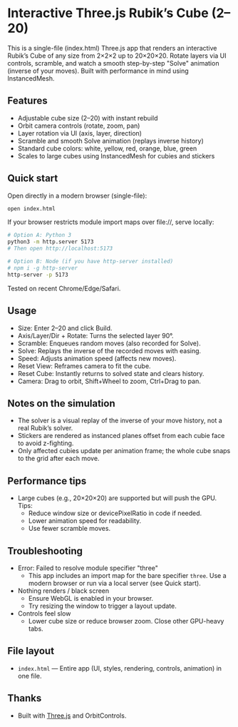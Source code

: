 # Interactive Three.js Rubik’s Cube (2–20)

This is a single-file (index.html) Three.js app that renders an interactive Rubik’s Cube of any size from 2×2×2 up to 20×20×20. Rotate layers via UI controls, scramble, and watch a smooth step-by-step "Solve" animation (inverse of your moves). Built with performance in mind using InstancedMesh.

## Features
- Adjustable cube size (2–20) with instant rebuild
- Orbit camera controls (rotate, zoom, pan)
- Layer rotation via UI (axis, layer, direction)
- Scramble and smooth Solve animation (replays inverse history)
- Standard cube colors: white, yellow, red, orange, blue, green
- Scales to large cubes using InstancedMesh for cubies and stickers

## Quick start
Open directly in a modern browser (single-file):

```zsh
open index.html
```

If your browser restricts module import maps over file://, serve locally:

```zsh
# Option A: Python 3
python3 -m http.server 5173
# Then open http://localhost:5173

# Option B: Node (if you have http-server installed)
# npm i -g http-server
http-server -p 5173
```

Tested on recent Chrome/Edge/Safari.

## Usage
- Size: Enter 2–20 and click Build.
- Axis/Layer/Dir + Rotate: Turns the selected layer 90°.
- Scramble: Enqueues random moves (also recorded for Solve).
- Solve: Replays the inverse of the recorded moves with easing.
- Speed: Adjusts animation speed (affects new moves).
- Reset View: Reframes camera to fit the cube.
- Reset Cube: Instantly returns to solved state and clears history.
- Camera: Drag to orbit, Shift+Wheel to zoom, Ctrl+Drag to pan.

## Notes on the simulation
- The solver is a visual replay of the inverse of your move history, not a real Rubik’s solver.
- Stickers are rendered as instanced planes offset from each cubie face to avoid z-fighting.
- Only affected cubies update per animation frame; the whole cube snaps to the grid after each move.

## Performance tips
- Large cubes (e.g., 20×20×20) are supported but will push the GPU. Tips:
  - Reduce window size or devicePixelRatio in code if needed.
  - Lower animation speed for readability.
  - Use fewer scramble moves.

## Troubleshooting
- Error: Failed to resolve module specifier "three"
  - This app includes an import map for the bare specifier `three`. Use a modern browser or run via a local server (see Quick start).
- Nothing renders / black screen
  - Ensure WebGL is enabled in your browser.
  - Try resizing the window to trigger a layout update.
- Controls feel slow
  - Lower cube size or reduce browser zoom. Close other GPU-heavy tabs.

## File layout
- `index.html` — Entire app (UI, styles, rendering, controls, animation) in one file.

## Thanks
- Built with [Three.js](https://threejs.org/) and OrbitControls.
